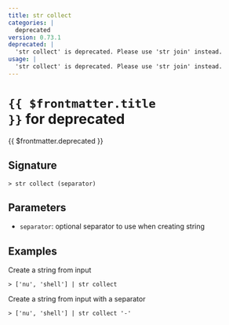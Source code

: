 ```yaml
---
title: str collect
categories: |
  deprecated
version: 0.73.1
deprecated: |
  'str collect' is deprecated. Please use 'str join' instead.
usage: |
  'str collect' is deprecated. Please use 'str join' instead.
---
```


# <code>{{ $frontmatter.title }}</code> for deprecated

<div class='command-title'>{{ $frontmatter.deprecated }}</div>

## Signature

```> str collect (separator)```

## Parameters

 -  `separator`: optional separator to use when creating string

## Examples

Create a string from input
```shell
> ['nu', 'shell'] | str collect
```

Create a string from input with a separator
```shell
> ['nu', 'shell'] | str collect '-'
```
